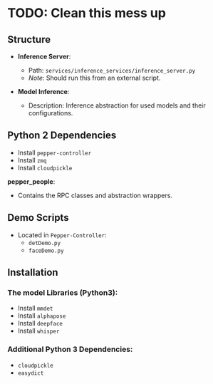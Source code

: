 # TODO: Clean this mess up

## Structure

- **Inference Server**: 
  - Path: `services/inference_services/inference_server.py`
  - *Note*: Should run this from an external script.

- **Model Inference**: 
  - Description: Inference abstraction for used models and their configurations.

## Python 2 Dependencies

- Install `pepper-controller`
- Install `zmq`
- Install `cloudpickle`

**pepper_people**:
- Contains the RPC classes and abstraction wrappers.

## Demo Scripts

- Located in `Pepper-Controller`:
  - `detDemo.py`
  - `faceDemo.py`

## Installation

### The model Libraries (Python3):

- Install `mmdet`
- Install `alphapose`
- Install `deepface`
- Install `whisper`

### Additional Python 3 Dependencies:

- `cloudpickle`
- `easydict`
